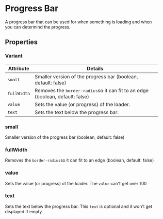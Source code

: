 # Progress Bar

A progress bar that can be used for when something is loading and when you can determind the progress.

## Properties

### Variant

| Attribute   | Details                                                                       |
| ----------- | ----------------------------------------------------------------------------- |
| `small`     | Smaller version of the progress bar (boolean, default: false)                 |
| `fullWidth` | Removes the `border-radius`so it can fit to an edge (boolean, default: false) |
| `value`     | Sets the value (or progress) of the loader.                                   |
| `text`      | Sets the text below the progress bar.                                         |

### small

Smaller version of the progress bar (boolean, default: false)

### fullWidth

Removes the `border-radius`so it can fit to an edge (boolean, default: false)

### value

Sets the value (or progress) of the loader. The `value` can't get over 100

### text

Sets the text below the progress bar. This `text` is optional and it won't get displayed if empty

